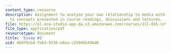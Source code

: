 ```yaml
---
content_type: resource
description: Assignment to analyze your own relationship to media with references
  to concepts presented in course readings, discussions and lectures.
file: https://ol-ocw-studio-app-qa.s3.amazonaws.com/courses/21l-015-introduction-to-media-studies-fall-2003/468f0cbdfe639336e8eac259d5b456d8_essay1media.pdf
file_type: application/pdf
resourcetype: Document
title: 'Essay #1'
uid: 468f0cbd-fe63-9336-e8ea-c259d5b456d8
---
```

